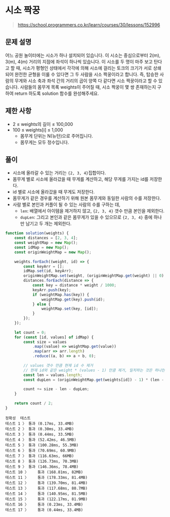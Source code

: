 # 시소 짝꿍
> https://school.programmers.co.kr/learn/courses/30/lessons/152996

## 문제 설명
어느 공원 놀이터에는 시소가 하나 설치되어 있습니다. 이 시소는 중심으로부터 2(m), 3(m), 4(m) 거리의 지점에 좌석이 하나씩 있습니다.
이 시소를 두 명이 마주 보고 탄다고 할 때, 시소가 평형인 상태에서 각각에 의해 시소에 걸리는 토크의 크기가 서로 상쇄되어 완전한 균형을 이룰 수 있다면 그 두 사람을 시소 짝꿍이라고 합니다. 즉, 탑승한 사람의 무게와 시소 축과 좌석 간의 거리의 곱이 양쪽 다 같다면 시소 짝꿍이라고 할 수 있습니다.
사람들의 몸무게 목록 weights이 주어질 때, 시소 짝꿍이 몇 쌍 존재하는지 구하여 return 하도록 solution 함수를 완성해주세요.

## 제한 사항
- 2 ≤ weights의 길이 ≤ 100,000
- 100 ≤ weights[i] ≤ 1,000
  - 몸무게 단위는 N(뉴턴)으로 주어집니다.
  - 몸무게는 모두 정수입니다.

## 풀이
- 시소에 올라갈 수 있는 거리는 `{2, 3, 4}`집합이다.
- 몸무게 별로 시소에 올라갔을 때 무게를 계산하고, 해당 무게를 가지는 id를 저장한다.
- id 별로 시소에 올라갔을 때 무게도 저장한다.
- 몸무게가 같은 경우를 계산하기 위해 원본 몸무게와 동일한 사람의 수를 저장한다.
- 사람 별로 본인과 커플이 될 수 있는 사람의 수를 구하는 데,
  - `len`: 배열에서 아이템을 제거하지 않고, `{2, 3, 4}` 갯수 만큼 본인을 제외한다.
  - `dupLen`: 그리고 본인과 같은 몸무게가 있을 수 있으므로 `{2, 3, 4}` 중에 하나만 남기고 두 개는 제외한다.
```js
function solution(weights) {
    const distances = [2, 3, 4];
    const weightMap = new Map();
    const idMap = new Map();
    const originWeightMap = new Map();
    
    weights.forEach((weight, id) => {
        const keyArr = [];
        idMap.set(id, keyArr);
        originWeightMap.set(weight, (originWeightMap.get(weight) || 0) + 1);
        distances.forEach(distance => {
            const key = distance * weight / 1000;
            keyArr.push(key);
            if (weightMap.has(key)) {
                weightMap.get(key).push(id);
            } else {
                weightMap.set(key, [id]);
            }
        });
    });
    
    let count = 0;
    for (const [id, values] of idMap) {
        const size = values
            .map((value) => weightMap.get(value))
            .map(arr => arr.length)
            .reduce((a, b) => a + b, 0);
        
        // values 갯수 만큼 현재 id 수 제거
        // 현재 id와 같은 weight * (values - 1) 만큼 제거, 일치하는 것은 하나만 남김
        const len = values.length;
        const dupLen = (originWeightMap.get(weights[id]) - 1) * (len - 1);
        
        count += size - len - dupLen;
    }
    
    return count / 2;
}
```

```
정확성  테스트
테스트 1 〉	통과 (0.17ms, 33.4MB)
테스트 2 〉	통과 (0.30ms, 33.4MB)
테스트 3 〉	통과 (0.44ms, 33.5MB)
테스트 4 〉	통과 (52.42ms, 46.5MB)
테스트 5 〉	통과 (100.28ms, 55.3MB)
테스트 6 〉	통과 (70.69ms, 60.9MB)
테스트 7 〉	통과 (116.63ms, 66MB)
테스트 8 〉	통과 (126.73ms, 70.3MB)
테스트 9 〉	통과 (146.36ms, 78.4MB)
테스트 10 〉	통과 (168.81ms, 82MB)
테스트 11 〉	통과 (178.33ms, 81.4MB)
테스트 12 〉	통과 (139.70ms, 81.4MB)
테스트 13 〉	통과 (117.68ms, 80.7MB)
테스트 14 〉	통과 (140.95ms, 81.5MB)
테스트 15 〉	통과 (122.17ms, 81.9MB)
테스트 16 〉	통과 (0.23ms, 33.4MB)
테스트 17 〉	통과 (0.44ms, 33.4MB)
```
